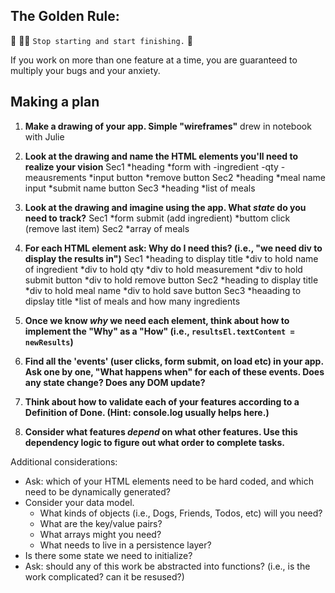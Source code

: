 ## The Golden Rule: 

🦸 🦸‍♂️ `Stop starting and start finishing.` 🏁

If you work on more than one feature at a time, you are guaranteed to multiply your bugs and your anxiety.

## Making a plan

1) **Make a drawing of your app. Simple "wireframes"** 
drew in notebook with Julie
1) **Look at the drawing and name the HTML elements you'll need to realize your vision**
Sec1
  *heading 
  *form with -ingredient
             -qty
             -meausrements
  *input button
  *remove button
Sec2
  *heading
  *meal name input
  *submit name button 
Sec3
  *heading
  *list of meals  
1) **Look at the drawing and imagine using the app. What _state_ do you need to track?** 
Sec1
  *form submit (add ingredient)
  *buttom click (remove last item)
Sec2
  *array of meals  
1) **For each HTML element ask: Why do I need this? (i.e., "we need div to display the results in")** 
Sec1
  *heading to display title
  *div to hold name of ingredient
  *div to hold qty
  *div to hold measurement
  *div to hold submit button
  *div to hold remove button
Sec2
  *heading to display title
  *div to hold meal name 
  *div to hold save button
Sec3
  *heaading to dipslay title
  *list of meals and how many ingredients   
1) **Once we know _why_ we need each element, think about how to implement the "Why" as a "How" (i.e., `resultsEl.textContent = newResults`)**

1) **Find all the 'events' (user clicks, form submit, on load etc) in your app. Ask one by one, "What happens when" for each of these events. Does any state change? Does any DOM update?**

1) **Think about how to validate each of your features according to a Definition of Done. (Hint: console.log usually helps here.)**

1) **Consider what features _depend_ on what other features. Use this dependency logic to figure out what order to complete tasks.**

Additional considerations:
- Ask: which of your HTML elements need to be hard coded, and which need to be dynamically generated?
- Consider your data model. 
  - What kinds of objects (i.e., Dogs, Friends, Todos, etc) will you need? 
  - What are the key/value pairs? 
  - What arrays might you need? 
  - What needs to live in a persistence layer?
- Is there some state we need to initialize?
- Ask: should any of this work be abstracted into functions? (i.e., is the work complicated? can it be resused?)
